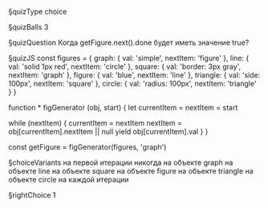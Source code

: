§quizType
choice

§quizBalls
3

§quizQuestion
Когда getFigure.next().done будет иметь значение true?


§quizJS
const figures = {
  graph: { val: 'simple', nextItem: 'figure' },
  line: { val: 'solid 1px red', nextItem: 'circle' },
  square: { val: 'border: 3px gray', nextItem: 'graph' },
  figure: { val: 'blue', nextItem: 'line' },
  triangle: { val: 'side: 100px', nextItem: 'square' },
  circle: { val: 'radius: 100px', nextItem: 'triangle' }
}

function * figGenerator (obj, start) {
  let currentItem = nextItem = start

  while (nextItem) {
    currentItem = nextItem
    nextItem = obj[currentItem].nextItem || null
    yield obj[currentItem].val
  }
}

const getFigure = figGenerator(figures, 'graph')



§choiceVariants
на первой итерации
никогда
на объекте graph
на объекте line
на объекте square
на объекте figure
на объекте triangle
на объекте circle
на каждой итерации



§rightChoice
1
